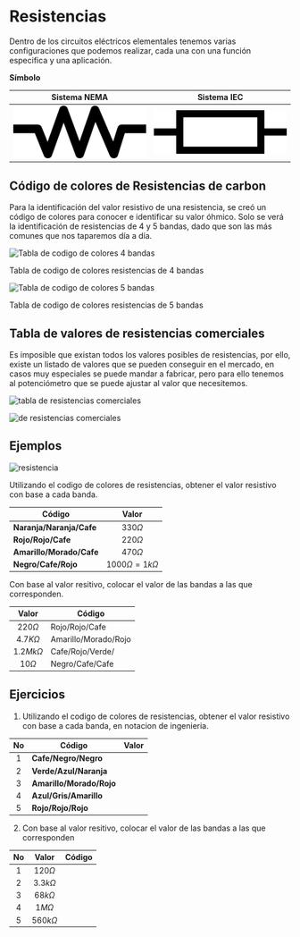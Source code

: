 # Resistencias

Dentro de los circuitos eléctricos elementales tenemos varias configuraciones que podemos realizar, cada una con una función especifica y una aplicación.

**Símbolo**

|Sistema NEMA| Sistema IEC|
|:--:|:--:|
|![nema res](../img/resistor-nema.svg)|![](../img/resistor-iec.svg)|

## Código de colores de Resistencias de carbon

Para la identificación del valor resistivo de una resistencia, se creó un código de colores para conocer e identificar su valor óhmico. 
Solo se verá la identificación de resistencias de 4 y 5 bandas, dado que son las más comunes que nos taparemos día a día.

![Tabla de codigo de colores 4 bandas](https://www.espaciohonduras.net/images/electronica/articulos/codigo_colores_resistencias_electricas/tabla_codigo_colores_resistencias_electricas_4_bandas.png)
<figcaption>Tabla de codigo de colores resistencias de 4 bandas</figcaption>
<!-- TODO: Crear mi propia imagen de 4 bandas -->


![Tabla de codigo de colores 5 bandas](https://www.espaciohonduras.net/images/electronica/articulos/codigo_colores_resistencias_electricas/codigo_colores_resistencias_5_bandas.png)
<figcaption>Tabla de codigo de colores resistencias de 5 bandas</figcaption>
<!-- TODO: Crear mi propia imagen de 5 bandas -->


## Tabla de valores de resistencias comerciales

Es imposible que existan todos los valores posibles de resistencias, por ello, existe un listado de valores que se pueden conseguir en el mercado, en casos muy especiales se puede mandar a fabricar, pero para ello tenemos al potenciómetro que se puede ajustar al valor que necesitemos.

![tabla de resistencias comerciales](https://www.electrontools.com/Home/WP/wp-content/uploads/2016/04/Resistencia.png)


![ de resistencias comerciales](http://2.bp.blogspot.com/-fGX_kstG87o/T021cSEL79I/AAAAAAAABBI/S8haYftrd4w/s1600/RESISTENCIAS+COMERCIALES.png)

<!-- TODO: Crear mi propia imagen la tabla de colores, o crearla conn JS  -->

## Ejemplos

![resistencia](https://www.kindpng.com/picc/m/62-626699_codigo-de-colores-para-resistencias-de-4-bandas.png)

<!-- TODO: Crear mi propia imagen la tabla de colores, o crearla conn JS  -->

Utilizando el codigo de colores de resistencias, obtener el valor resistivo con base a cada banda.

| Código | Valor|
|-|:-:|
| **Naranja/Naranja/Cafe**| $330 \Omega$|
| **Rojo/Rojo/Cafe**| $220 \Omega$|
| **Amarillo/Morado/Cafe**| $470 \Omega$|
| **Negro/Cafe/Rojo**| $1000 \Omega = 1k \Omega$|

Con base al valor resitivo, colocar el valor de las bandas a las que corresponden.

|Valor|Código |
|:--:|-|
|$220 \Omega$|Rojo/Rojo/Cafe|
|$4.7 K \Omega$|Amarillo/Morado/Rojo|
|$1.2 Mk \Omega$|Cafe/Rojo/Verde/|
|$10 \Omega$|Negro/Cafe/Cafe|

## Ejercicios

1. Utilizando el codigo de colores de resistencias, obtener el valor resistivo con base a cada banda, en notacion de ingenieria.

|No|Código |Valor|
|:-:|-|-|
|1|**Cafe/Negro/Negro**| |
|2|**Verde/Azul/Naranja**| |
|3|**Amarillo/Morado/Rojo**| |
|4|**Azul/Gris/Amarillo**| |
|5|**Rojo/Rojo/Rojo**| |

2. Con base al valor resitivo, colocar el valor de las bandas a las que corresponden

|No|Valor|Código |
|:-:|:--:|-|
|1|$120 \Omega$||
|2|$3.3k \Omega$||
|3|$68k \Omega$||
|4|$1M \Omega$||
|5|$560 k \Omega$||



